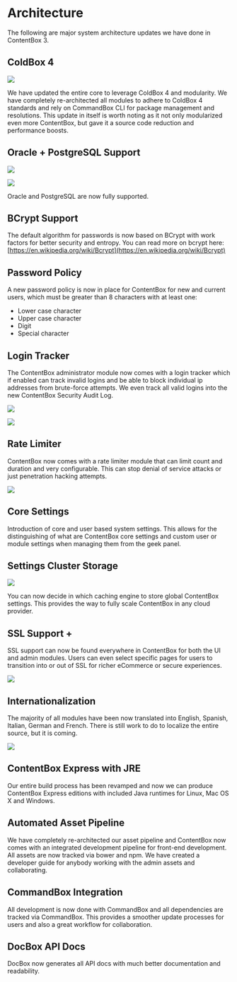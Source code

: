 # Architecture

The following are major system architecture updates we have done in ContentBox 3.

## ColdBox 4

![](../../../.gitbook/assets/coldboxlogo2015_300.png)

We have updated the entire core to leverage ColdBox 4 and modularity. We have completely re-architected all modules to adhere to ColdBox 4 standards and rely on CommandBox CLI for package management and resolutions. This update in itself is worth noting as it not only modularized even more ContentBox, but gave it a source code reduction and performance boosts.

##  Oracle + PostgreSQL Support

![](../../../.gitbook/assets/postgresql.png)

![](../../../.gitbook/assets/oracle.gif)

Oracle and PostgreSQL are now fully supported.

##  BCrypt Support

The default algorithm for passwords is now based on BCrypt with work factors for better security and entropy. You can read more on bcrypt here: [https://en.wikipedia.org/wiki/Bcrypt](https://en.wikipedia.org/wiki/Bcrypt)

##  Password Policy

A new password policy is now in place for ContentBox for new and current users, which must be greater than 8 characters with at least one:

* Lower case character
* Upper case character
* Digit
* Special character

##  Login Tracker

The ContentBox administrator module now comes with a login tracker which if enabled can track invalid logins and be able to block individual ip addresses from brute-force attempts. We even track all valid logins into the new ContentBox Security Audit Log.

![](../../../.gitbook/assets/authlogs.png)

![](../../../.gitbook/assets/logintracker.png)

##  Rate Limiter

ContentBox now comes with a rate limiter module that can limit count and duration and very configurable. This can stop denial of service attacks or just penetration hacking attempts.

![](../../../.gitbook/assets/ratelimiter.png)

##  Core Settings

Introduction of core and user based system settings. This allows for the distinguishing of what are ContentBox core settings and custom user or module settings when managing them from the geek panel.

##  Settings Cluster Storage

![](../../../.gitbook/assets/cluster_settings.png)

You can now decide in which caching engine to store global ContentBox settings. This provides the way to fully scale ContentBox in any cloud provider.

##  SSL Support +

SSL support can now be found everywhere in ContentBox for both the UI and admin modules. Users can even select specific pages for users to transition into or out of SSL for richer eCommerce or secure experiences.

![](../../../.gitbook/assets/ssl_settings%20%281%29.png)

##  Internationalization

The majority of all modules have been now translated into English, Spanish, Italian, German and French. There is still work to do to localize the entire source, but it is coming.

![](../../../.gitbook/assets/i18n.png)

##  ContentBox Express with JRE

Our entire build process has been revamped and now we can produce ContentBox Express editions with included Java runtimes for Linux, Mac OS X and Windows.

##  Automated Asset Pipeline

We have completely re-architected our asset pipeline and ContentBox now comes with an integrated development pipeline for front-end development. All assets are now tracked via bower and npm. We have created a developer guide for anybody working with the admin assets and collaborating.

##  CommandBox Integration

All development is now done with CommandBox and all dependencies are tracked via CommandBox. This provides a smoother update processes for users and also a great workflow for collaboration.

##  DocBox API Docs

DocBox now generates all API docs with much better documentation and readability.

